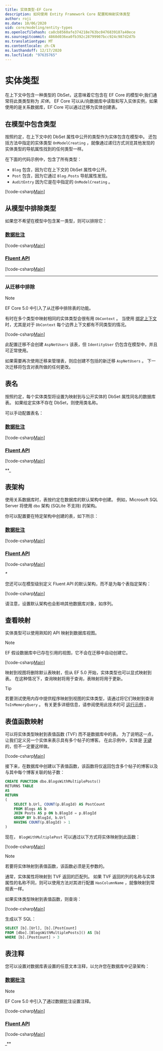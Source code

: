 ```yaml
---
title: 实体类型-EF Core
description: 如何使用 Entity Framework Core 配置和映射实体类型
author: roji
ms.date: 10/06/2020
uid: core/modeling/entity-types
ms.openlocfilehash: ca8cb8560afe374218e763bc0476839187a40ece
ms.sourcegitcommit: 4860d036ea0fb392c28799907bcc924c987d2d7b
ms.translationtype: MT
ms.contentlocale: zh-CN
ms.lasthandoff: 12/17/2020
ms.locfileid: "97635765"
---
```

# <a name="entity-types"></a>实体类型

在上下文中包含一种类型的 DbSet，这意味着它包含在 EF Core 的模型中;我们通常将此类类型称为 *实体*。 EF Core 可以从/向数据库中读取和写入实体实例，如果使用的是关系数据库，EF Core 可以通过迁移为实体创建表。

## <a name="including-types-in-the-model"></a>在模型中包含类型

按照约定，在上下文中的 DbSet 属性中公开的类型作为实体包含在模型中。 还包括方法中指定的实体类型 `OnModelCreating` ，就像通过递归方式浏览其他发现的实体类型的导航属性找到的任何类型一样。

在下面的代码示例中，包含了所有类型：

* `Blog` 包含，因为它在上下文的 DbSet 属性中公开。
* `Post` 包含，因为它通过 `Blog.Posts` 导航属性发现。
* `AuditEntry` 因为它是在中指定的 `OnModelCreating` 。

[!code-csharp[Main](../../../samples/core/Modeling/Conventions/EntityTypes.cs?name=EntityTypes&highlight=3,7,16)]

## <a name="excluding-types-from-the-model"></a>从模型中排除类型

如果您不希望在模型中包含某一类型，则可以排除它：

### <a name="data-annotations"></a>[数据批注](#tab/data-annotations)

[!code-csharp[Main](../../../samples/core/Modeling/DataAnnotations/IgnoreType.cs?name=IgnoreType&highlight=1)]

### <a name="fluent-api"></a>[Fluent API](#tab/fluent-api)

[!code-csharp[Main](../../../samples/core/Modeling/FluentAPI/IgnoreType.cs?name=IgnoreType&highlight=3)]

***

### <a name="excluding-from-migrations"></a>从迁移中排除

> [!NOTE]
> EF Core 5.0 中引入了从迁移中排除表的功能。

有时在多个类型中映射相同的实体类型会很有用 `DbContext` 。 当使用 [绑定上下文](https://www.martinfowler.com/bliki/BoundedContext.html)时，尤其是对于 `DbContext` 每个边界上下文都有不同类型的情况。

[!code-csharp[Main](../../../samples/core/Modeling/FluentAPI/TableExcludeFromMigrations.cs?name=TableExcludeFromMigrations&highlight=4)]

此配置迁移不会创建 `AspNetUsers` 该表，但 `IdentityUser` 仍包含在模型中，并且可正常使用。

如果需要再次使用迁移来管理表，则应创建不包括的新迁移 `AspNetUsers` 。 下一次迁移将包含对表所做的任何更改。

## <a name="table-name"></a>表名

按照约定，每个实体类型将设置为映射到与公开实体的 DbSet 属性同名的数据库表。 如果给定实体不存在 DbSet，则使用类名称。

可以手动配置表名：

### <a name="data-annotations"></a>[数据批注](#tab/data-annotations)

[!code-csharp[Main](../../../samples/core/Modeling/DataAnnotations/TableName.cs?Name=TableName&highlight=1)]

### <a name="fluent-api"></a>[Fluent API](#tab/fluent-api)

[!code-csharp[Main](../../../samples/core/Modeling/FluentAPI/TableName.cs?Name=TableName&highlight=3-4)]

**_

## <a name="table-schema"></a>表架构

使用关系数据库时，表按约定在数据库的默认架构中创建。 例如，Microsoft SQL Server 将使用 `dbo` 架构 (SQLite 不支持) 的架构。

你可以配置要在特定架构中创建的表，如下所示：

### <a name="data-annotations"></a>[数据批注](#tab/data-annotations)

[!code-csharp[Main](../../../samples/core/Modeling/DataAnnotations/TableNameAndSchema.cs?name=TableNameAndSchema&highlight=1)]

### <a name="fluent-api"></a>[Fluent API](#tab/fluent-api)

[!code-csharp[Main](../../../samples/core/Modeling/FluentAPI/TableNameAndSchema.cs?name=TableNameAndSchema&highlight=3-4)]

_*_

您还可以在模型级别定义 Fluent API 的默认架构，而不是为每个表指定架构：

[!code-csharp[Main](../../../samples/core/Modeling/FluentAPI/DefaultSchema.cs?name=DefaultSchema&highlight=3)]

请注意，设置默认架构也会影响其他数据库对象，如序列。

## <a name="view-mapping"></a>查看映射

实体类型可以使用熟知的 API 映射到数据库视图。

> [!Note]
> EF 假设数据库中已存在引用的视图，它不会在迁移中自动创建它。

[!code-csharp[Main](../../../samples/core/Modeling/FluentAPI/ViewNameAndSchema.cs?name=ViewNameAndSchema&highlight=1)]

 映射到视图将删除默认表映射，但从 EF 5.0 开始，实体类型也可以显式映射到表。 在这种情况下，查询映射将用于查询，表映射将用于更新。

> [!TIP]
> 若要测试使用内存中提供程序映射到视图的实体类型，请通过将它们映射到查询 `ToInMemoryQuery` 。 有关更多详细信息，请参阅使用此技术的可 [运行示例](https://github.com/dotnet/EntityFramework.Docs/tree/master/samples/core/Miscellaneous/Testing/ItemsWebApi/) 。

## <a name="table-valued-function-mapping"></a>表值函数映射

可以将实体类型映射到表值函数 (TVF) 而不是数据库中的表。 为了说明这一点，让我们定义另一个实体来表示具有多个帖子的博客。 在此示例中，实体是 [无键](xref:core/modeling/keyless-entity-types)的，但不一定要这样做。

[!code-csharp[Main](../../../samples/core/Modeling/Conventions/EntityTypes.cs#BlogWithMultiplePostsEntity)]

接下来，在数据库中创建以下表值函数，该函数将仅返回包含多个帖子的博客以及与其中每个博客关联的帖子数：

```sql
CREATE FUNCTION dbo.BlogsWithMultiplePosts()
RETURNS TABLE
AS
RETURN
(
    SELECT b.Url, COUNT(p.BlogId) AS PostCount
    FROM Blogs AS b
    JOIN Posts AS p ON b.BlogId = p.BlogId
    GROUP BY b.BlogId, b.Url
    HAVING COUNT(p.BlogId) > 1
)
```

现在， `BlogWithMultiplePost` 可以通过以下方式将实体映射到此函数：

[!code-csharp[Main](../../../samples/core/Modeling/Conventions/EntityTypes.cs#QueryableFunctionConfigurationToFunction)]

> [!NOTE]
> 若要将实体映射到表值函数，该函数必须是无参数的。

通常，实体属性将映射到 TVF 返回的匹配列。 如果 TVF 返回的列的名称与实体属性的名称不同，则可以使用方法对其进行配置 `HasColumnName` ，就像映射到常规表一样。

如果实体类型映射到表值函数，则查询：

[!code-csharp[Main](../../../samples/core/Modeling/Conventions/Program.cs#ToFunctionQuery)]

生成以下 SQL：

```sql
SELECT [b].[Url], [b].[PostCount]
FROM [dbo].[BlogsWithMultiplePosts]() AS [b]
WHERE [b].[PostCount] > 3
```

## <a name="table-comments"></a>表注释

您可以设置对数据库表设置的任意文本注释，以允许您在数据库中记录架构：

### <a name="data-annotations"></a>[数据批注](#tab/data-annotations)

> [!NOTE]
> EF Core 5.0 中引入了通过数据批注设置注释。

[!code-csharp[Main](../../../samples/core/Modeling/DataAnnotations/TableComment.cs?name=TableComment&highlight=1)]

### <a name="fluent-api"></a>[Fluent API](#tab/fluent-api)

[!code-csharp[Main](../../../samples/core/Modeling/FluentAPI/TableComment.cs?name=TableComment&highlight=4)]

_**
